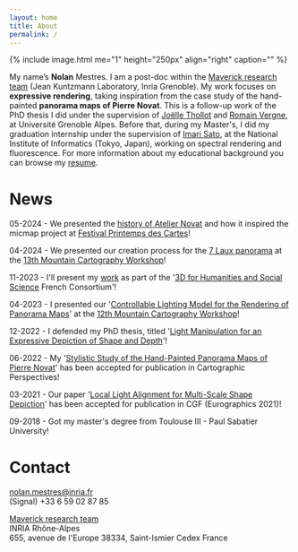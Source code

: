 ```yaml
---
layout: home
title: About
permalink: /
---
```


{% include image.html me="1" height="250px" align="right" caption="" %}

My name’s **Nolan** Mestres. I am a post-doc within the [Maverick research team] (Jean Kuntzmann Laboratory, Inria Grenoble). My work focuses on **expressive rendering**, taking inspiration from the case study of the hand-painted **panorama maps of Pierre Novat**.
This is a follow-up work of the PhD thesis I did under the supervision of [Joëlle Thollot] and [Romain Vergne], at Université Grenoble Alpes. Before that, during my Master's, I did my graduation internship under the supervision of [Imari Sato], at the National Institute of Informatics (Tokyo, Japan), working on spectral rendering and fluorescence. For more information about my educational background you can browse my [resume].

# News

05-2024 - We presented the [history of Atelier Novat] and how it inspired the micmap project at [Festival Printemps des Cartes]!

04-2024 - We presented our creation process for the [7 Laux panorama] at the [13th Mountain Cartography Workshop]!

11-2023 - I'll present my [work] as part of the '[3D for Humanities and Social Science] French Consortium'!

04-2023 - I presented our '[Controllable Lighting Model for the Rendering of Panorama Maps]' at the [12th Mountain Cartography Workshop]!

12-2022 - I defended my PhD thesis, titled '[Light Manipulation for an Expressive Depiction of Shape and Depth]'!

06-2022 - My '[Stylistic Study of the Hand-Painted Panorama Maps of Pierre Novat]' has been accepted for publication in Cartographic Perspectives!

03-2021 - Our paper '[Local Light Alignment for Multi-Scale Shape Depiction]' has been accepted for publication in CGF (Eurographics 2021)!

09-2018 - Got my master's degree from Toulouse III - Paul Sabatier University!

# Contact

[nolan.mestres@inria.fr]  
(Signal) +33 6 59 02 87 85

[Maverick research team]  
INRIA Rhône-Alpes  
655, avenue de l'Europe 38334, Saint-Ismier Cedex France

[nolan.mestres@inria.fr]: mailto:nolan.mestres@inria.fr
[Maverick research team]: https://maverick.inria.fr/
[Joëlle Thollot]: https://maverick.inria.fr/~Joelle.Thollot/
[Romain Vergne]: https://maverick.inria.fr/~Romain.Vergne/blog/
[Imari Sato]: https://research.nii.ac.jp/~imarik/
[resume]: ./data/nolan_mestres-resume.pdf
[Internships in the context of stylized panorama maps]: https://maverick.inria.fr/Membres/Joelle.Thollot/SujetsStages/internships_panorama_2223.pdf

[Local Light Alignment for Multi-Scale Shape Depiction]: ./research/local-light-alignment-for-multi-scale-shape-depiction
[Stylistic Study of the Hand-Painted Panorama Maps of Pierre Novat]: ./research/a-stylistic-study-of-the-hand-painted-winter-panorama-maps-of-pierre-novat
[Light Manipulation for an Expressive Depiction of Shape and Depth]: ./research/thesis
[Controllable Lighting Model for the Rendering of  Panorama Maps]: ./research/controllable-lighting-model-for-the-rendering-of-panorama-maps-in-the-style-of-novat
[12th Mountain Cartography Workshop]: https://www.shadedrelief.com/workshop/Program.pdf
[13th Mountain Cartography Workshop]: https://www.shadedrelief.com/zakopane/Program.pdf
[3D for Humanities and Social Science]: https://jc3dshs2023.sciencesconf.org
[Festival Printemps des Cartes]: https://www.printempsdescartes.fr/

[work]: ./research/tricher-avec-la-lumière-pour-mieux-percevoir
[7 Laux panorama]: ./research/faking-reality-for-generating-panorama-maps
[history of Atelier Novat]: ./research/de-l-atelier-novat-au-projet-micmap
